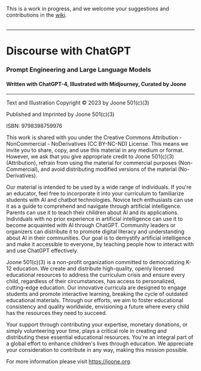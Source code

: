 This is a work in progress, and we welcome your suggestions and contributions in the [wiki](https://github.com/joone-org/curriculum.joone.org/wiki).<br><br>

---

# Discourse with ChatGPT
### Prompt Engineering and Large Language Models

#### Written with ChatGPT-4, Illustrated with Midjourney, Curated by Joone

---

Text and Illustration Copyright © 2023 by Joone 501(c)(3)

Published and Imprinted by Joone 501(c)(3)

ISBN: 9798398759976

This work is shared with you under the Creative Commons Attribution -
NonCommercial - NoDerivatives (CC BY-NC-ND) License. This means we
invite you to share, copy, and use this material in any medium or
format. However, we ask that you give appropriate credit to Joone
501(c)(3) (Attribution), refrain from using the material for commercial
purposes (Non-Commercial), and avoid distributing modified versions of
the material (No-Derivatives).

Our material is intended to be used by a wide range of individuals. If
you\'re an educator, feel free to incorporate it into your curriculum to
familiarize students with AI and chatbot technologies. Novice tech
enthusiasts can use it as a guide to comprehend and navigate through
artificial intelligence. Parents can use it to teach their children
about AI and its applications. Individuals with no prior experience in
artificial intelligence can use it to become acquainted with AI through
ChatGPT. Community leaders or organizers can distribute it to promote
digital literacy and understanding about AI in their communities. Our
goal is to demystify artificial intelligence and make it accessible to
everyone, by teaching people how to interact with and use ChatGPT
effectively.

Joone 501(c)(3) is a non-profit organization committed to democratizing
K-12 education. We create and distribute high-quality, openly licensed
educational resources to address the curriculum crisis and ensure every
child, regardless of their circumstances, has access to personalized,
cutting-edge education. Our innovative curricula are designed to engage
students and promote interactive learning, breaking the cycle of
outdated educational materials. Through our efforts, we aim to foster
educational consistency and quality worldwide, envisioning a future
where every child has the resources they need to succeed.

Your support through contributing your expertise, monetary donations, or
simply volunteering your time, plays a critical role in creating and
distributing these essential educational resources. You\'re an integral
part of a global effort to enhance children\'s lives through education.
We appreciate your consideration to contribute in any way, making this
mission possible.

For more information please visit https://joone.org.
